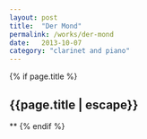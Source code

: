 ```yaml
---
layout: post
title:  "Der Mond"
permalink: /works/der-mond
date:   2013-10-07
category: "clarinet and piano"
---
```

{% if page.title %}
<h2>{{page.title | escape}}</h2>
**
{% endif %}

